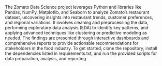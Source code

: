 The Zomato Data Science project leverages Python and libraries like Pandas, NumPy, Matplotlib, and Seaborn to analyze Zomato’s restaurant dataset, uncovering insights into restaurant trends, customer preferences, and regional variations. It involves cleaning and preprocessing the data, performing exploratory data analysis (EDA) to identify key patterns, and applying advanced techniques like clustering or predictive modeling as needed. The findings are presented through interactive dashboards and comprehensive reports to provide actionable recommendations for stakeholders in the food industry. To get started, clone the repository, install the dependencies listed in requirements.txt, and run the provided scripts for data preparation, analysis, and reporting
